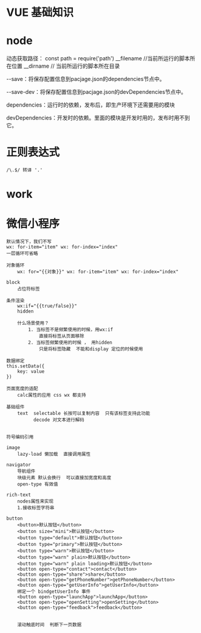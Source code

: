 # VUE 基础知识


# node
动态获取路径： const path = require('path')
__filename //当前所运行的脚本所在位置
__dirname   // 当前所运行的脚本所在目录



--save：将保存配置信息到pacjage.json的dependencies节点中。

--save-dev：将保存配置信息到pacjage.json的devDependencies节点中。

dependencies：运行时的依赖，发布后，即生产环境下还需要用的模块

devDependencies：开发时的依赖。里面的模块是开发时用的，发布时用不到它。


# 正则表达式
    /\.$/ 转译 '.'




# work



# 微信小程序
    默认情况下，我们不写
    wx: for-item="item" wx: for-index="index"
    一层循环可省略 

    对象循环
        wx: for="{{对象}}" wx: for-item="item" wx: for-index="index"

    block
        占位符标签
    
    条件渲染
        wx:if="{{true/false}}"
        hidden

        什么场景使用？
            1. 当标签不是频繁使用的时候，用wx:if
                直接将标签从页面移除
            2. 当标签频繁使用的时候 ， 用hidden
                只是将标签隐藏  不能和display 定位的时候使用  

    数据绑定 
    this.setData({
        key: value
    })

    页面宽度的适配
        calc属性的应用 css wx 都支持

    基础组件
        text  selectable 长按可以复制内容  只有该标签支持此功能     
              decode 对文本进行解码


    符号编码引用

    image
        lazy-load 懒加载  直接调用属性

    navigator
        导航组件
        块级元素 默认会换行  可以直接加宽度和高度
        open-type 有效值

    rich-text 
        nodes属性来实现
        1.接收标签字符串

    button
        <button>默认按钮</button>
        <button size="mini">默认按钮</button>
        <button type="default">默认按钮</button>
        <button type="primary">默认按钮</button>
        <button type="warn">默认按钮</button>
        <button type="warn" plain>默认按钮</button>
        <button type="warn" plain loading>默认按钮</button>
        <button open-type="contact">contact</button>
        <button open-type="share">share</button>
        <button open-type="getPhoneNumber">getPhoneNumber</button>
        <button open-type="getUserInfo">getUserInfo</button>
        绑定一个 bindgetUserInfo 事件
        <button open-type="launchApp">launchApp</button>
        <button open-type="openSetting">openSetting</button>
        <button open-type="feedback">feedback</button>


        滚动触底时间  判断下一页数据

